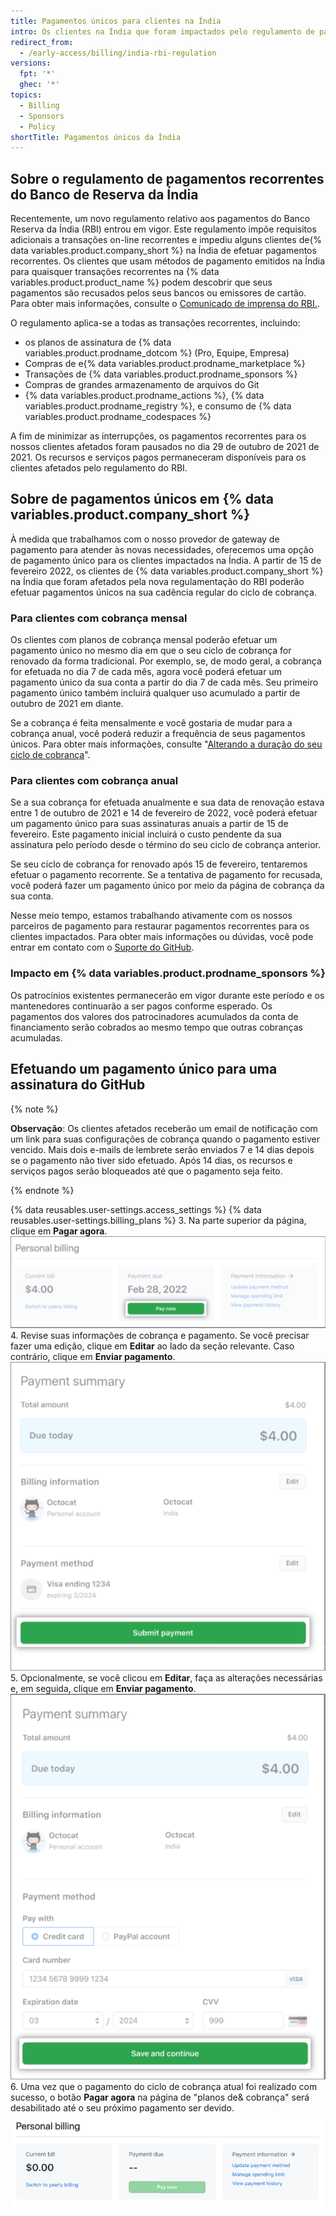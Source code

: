 ```yaml
---
title: Pagamentos únicos para clientes na Índia
intro: Os clientes na Índia que foram impactados pelo regulamento de pagamento recorrente do Banco de Reserva da Índia agora podem efetuar pagamentos únicos para suas assinaturas e serviços no GitHub.
redirect_from:
  - /early-access/billing/india-rbi-regulation
versions:
  fpt: '*'
  ghec: '*'
topics:
  - Billing
  - Sponsors
  - Policy
shortTitle: Pagamentos únicos da Índia
---
```



## Sobre o regulamento de pagamentos recorrentes do Banco de Reserva da Índia

Recentemente, um novo regulamento relativo aos pagamentos do Banco Reserva da Índia (RBI) entrou em vigor. Este regulamento impõe requisitos adicionais a transações on-line recorrentes e impediu alguns clientes de{% data variables.product.company_short %} na Índia de efetuar pagamentos recorrentes. Os clientes que usam métodos de pagamento emitidos na Índia para quaisquer transações recorrentes na {% data variables.product.product_name %} podem descobrir que seus pagamentos são recusados pelos seus bancos ou emissores de cartão. Para obter mais informações, consulte o [Comunicado de imprensa do RBI.](https://www.rbi.org.in/Scripts/BS_PressReleaseDisplay.aspx?prid=51353).

O regulamento aplica-se a todas as transações recorrentes, incluindo:
- os planos de assinatura de {% data variables.product.prodname_dotcom %} (Pro, Equipe, Empresa)
- Compras de e{% data variables.product.prodname_marketplace %}
- Transações de {% data variables.product.prodname_sponsors %}
- Compras de grandes armazenamento de arquivos do Git
- {% data variables.product.prodname_actions %}, {% data variables.product.prodname_registry %}, e consumo de {% data variables.product.prodname_codespaces %}

A fim de minimizar as interrupções, os pagamentos recorrentes para os nossos clientes afetados foram pausados no dia 29 de outubro de 2021 de 2021. Os recursos e serviços pagos permaneceram disponíveis para os clientes afetados pelo regulamento do RBI.

## Sobre de pagamentos únicos em {% data variables.product.company_short %}

À medida que trabalhamos com o nosso provedor de gateway de pagamento para atender às novas necessidades, oferecemos uma opção de pagamento único para os clientes impactados na Índia. A partir de 15 de fevereiro 2022, os clientes de {% data variables.product.company_short %} na Índia que foram afetados pela nova regulamentação do RBI poderão efetuar pagamentos únicos na sua cadência regular do ciclo de cobrança.

### Para clientes com cobrança mensal

Os clientes com planos de cobrança mensal poderão efetuar um pagamento único no mesmo dia em que o seu ciclo de cobrança for renovado da forma tradicional. Por exemplo, se, de modo geral, a cobrança for efetuada no dia 7 de cada mês, agora você poderá efetuar um pagamento único da sua conta a partir do dia 7 de cada mês. Seu primeiro pagamento único também incluirá qualquer uso acumulado a partir de outubro de 2021 em diante.

Se a cobrança é feita mensalmente e você gostaria de mudar para a cobrança anual, você poderá reduzir a frequência de seus pagamentos únicos. Para obter mais informações, consulte "[Alterando a duração do seu ciclo de cobrança](/en/billing/managing-your-github-billing-settings/changing-the-duration-of-your-billing-cycle)".

### Para clientes com cobrança anual

Se a sua cobrança for efetuada anualmente e sua data de renovação estava entre 1 de outubro de 2021 e 14 de fevereiro de 2022, você poderá efetuar um pagamento único para suas assinaturas anuais a partir de 15 de fevereiro. Este pagamento inicial incluirá o custo pendente da sua assinatura pelo período desde o término do seu ciclo de cobrança anterior.

Se seu ciclo de cobrança for renovado após 15 de fevereiro, tentaremos efetuar o pagamento recorrente. Se a tentativa de pagamento for recusada, você poderá fazer um pagamento único por meio da página de cobrança da sua conta.

Nesse meio tempo, estamos trabalhando ativamente com os nossos parceiros de pagamento para restaurar pagamentos recorrentes para os clientes impactados. Para obter mais informações ou dúvidas, você pode entrar em contato com o [Suporte do GitHub](https://support.github.com/contact).

### Impacto em {% data variables.product.prodname_sponsors %}

Os patrocínios existentes permanecerão em vigor durante este período e os mantenedores continuarão a ser pagos conforme esperado. Os pagamentos dos valores dos patrocinadores acumulados da conta de financiamento serão cobrados ao mesmo tempo que outras cobranças acumuladas.

## Efetuando um pagamento único para uma assinatura do GitHub

{% note %}

**Observação**: Os clientes afetados receberão um email de notificação com um link para suas configurações de cobrança quando o pagamento estiver vencido. Mais dois e-mails de lembrete serão enviados 7 e 14 dias depois se o pagamento não tiver sido efetuado. Após 14 dias, os recursos e serviços pagos serão bloqueados até que o pagamento seja feito.

{% endnote %}

{% data reusables.user-settings.access_settings %}
{% data reusables.user-settings.billing_plans %}
3. Na parte superior da página, clique em **Pagar agora**. ![Botão de pagamento único agora](/assets/images/help/billing/pay-now-button.png)
4. Revise suas informações de cobrança e pagamento. Se você precisar fazer uma edição, clique em **Editar** ao lado da seção relevante. Caso contrário, clique em **Enviar pagamento**. ![Resumo de pagamento único](/assets/images/help/billing/payment-summary.png)
5. Opcionalmente, se você clicou em **Editar**, faça as alterações necessárias e, em seguida, clique em **Enviar pagamento**. ![Resumo de edição de pagamento único](/assets/images/help/billing/payment-summary-edit.png)
6. Uma vez que o pagamento do ciclo de cobrança atual foi realizado com sucesso, o botão **Pagar agora** na página de "planos de& cobrança" será desabilitado até o seu próximo pagamento ser devido. ![Botão de pagamento único "pague agora" desativado](/assets/images/help/billing/pay-now-button-disabled.png)
  
